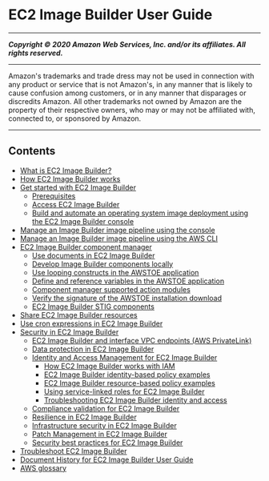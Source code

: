 # EC2 Image Builder User Guide

-----
*****Copyright &copy; 2020 Amazon Web Services, Inc. and/or its affiliates. All rights reserved.*****

-----
Amazon's trademarks and trade dress may not be used in 
     connection with any product or service that is not Amazon's, 
     in any manner that is likely to cause confusion among customers, 
     or in any manner that disparages or discredits Amazon. All other 
     trademarks not owned by Amazon are the property of their respective
     owners, who may or may not be affiliated with, connected to, or 
     sponsored by Amazon.

-----
## Contents
+ [What is EC2 Image Builder?](what-is-image-builder.md)
+ [How EC2 Image Builder works](how-image-builder-works.md)
+ [Get started with EC2 Image Builder](getting-started-image-builder.md)
   + [Prerequisites](image-builder-setting-up.md)
   + [Access EC2 Image Builder](image-builder-accessing-prereq.md)
   + [Build and automate an operating system image deployment using the EC2 Image Builder console](image-builder-image-deployment-console.md)
+ [Manage an Image Builder image pipeline using the console](managing-image-builder-console.md)
+ [Manage an Image Builder image pipeline using the AWS CLI](managing-image-builder-cli.md)
+ [EC2 Image Builder component manager](image-builder-component-manager.md)
   + [Use documents in EC2 Image Builder](image-builder-application-documents.md)
   + [Develop Image Builder components locally](image-builder-component-manager-local.md)
   + [Use looping constructs in the AWSTOE application](image-builder-looping-constructs.md)
   + [Define and reference variables in the AWSTOE application](image-builder-component-manager-user-defined-variables.md)
   + [Component manager supported action modules](image-builder-action-modules.md)
   + [Verify the signature of the AWSTOE installation download](awstoe-verify-sig.md)
   + [EC2 Image Builder STIG components](image-builder-stig.md)
+ [Share EC2 Image Builder resources](image-builder-resource-sharing.md)
+ [Use cron expressions in EC2 Image Builder](image-builder-cron.md)
+ [Security in EC2 Image Builder](image-builder-security.md)
   + [EC2 Image Builder and interface VPC endpoints (AWS PrivateLink)](vpc-interface-endpoints.md)
   + [Data protection in EC2 Image Builder](data-protection.md)
   + [Identity and Access Management for EC2 Image Builder](security-iam.md)
      + [How EC2 Image Builder works with IAM](security_iam_service-with-iam.md)
      + [EC2 Image Builder identity-based policy examples](security_iam_id-based-policy-examples.md)
      + [EC2 Image Builder resource-based policy examples](security_iam_resource-based-policy-examples.md)
      + [Using service-linked roles for EC2 Image Builder](image-builder-service-linked-role.md)
      + [Troubleshooting EC2 Image Builder identity and access](security_iam_troubleshoot.md)
   + [Compliance validation for EC2 Image Builder](compliance.md)
   + [Resilience in EC2 Image Builder](disaster-recovery-resiliency.md)
   + [Infrastructure security in EC2 Image Builder](infrastructure-security.md)
   + [Patch Management in EC2 Image Builder](vulnerability-analysis-and-management.md)
   + [Security best practices for EC2 Image Builder](security-best-practices.md)
+ [Troubleshoot EC2 Image Builder](image-builder-troubleshooting.md)
+ [Document History for EC2 Image Builder User Guide](doc-history.md)
+ [AWS glossary](glossary.md)
